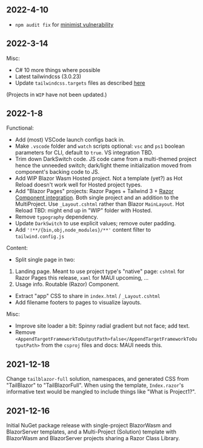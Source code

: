 
## 2022-4-10

- `npm audit fix` for [minimist vulnerability](https://github.com/advisories/GHSA-xvch-5gv4-984h)

## 2022-3-14

Misc:

- C# 10 more things where possible
- Latest tailwindcss (3.0.23)
- Update `tailwindcss.targets` files as described [here](https://github.com/McNerdius/TailBlazor/discussions/107#discussioncomment-1920484)

(Projects in `WIP` have not been updated.)

## 2022-1-8

Functional:
- Add (most) VSCode launch configs back in.
- Make `.vscode` folder and `watch` scripts optional:  `vsc` and `ps1` boolean parameters for CLI, default to `true`.  VS integration TBD.
- Trim down DarkSwitch code.  JS code came from a multi-themed project hence the unneeded switch; dark/light theme initialization moved from component's backing code to JS.
- Add WIP Blazor Wasm Hosted project.  Not a template (yet?) as Hot Reload doesn't work well for Hosted project types.
- Add "Blazor Pages" projects: Razor Pages + Tailwind 3 + [Razor Component integration](https://docs.microsoft.com/en-us/aspnet/core/blazor/components/prerendering-and-integration?view=aspnetcore-6.0&pivots=server).  Both single project and an addition to the MultiProject.  Use `_Layout.cshtml` rather than Blazor `MainLayout`.  Hot Reload TBD: might end up in "WIP" folder with Hosted.
- Remove `typography` dependency.
- Update `DarkSwitch` to use explicit values; remove outer padding.
- Add `'!**/{bin,obj,node_modules}/**'` content filter to `tailwind.config.js` 


Content:
-  Split single page in two: 
  1. Landing page.  Meant to use project type's "native" page: `cshtml` for Razor Pages this release, `xaml` for MAUI upcoming, ...
  2. Usage info.  Routable (Razor) Component.
-  Extract "app" CSS to share in `index.html` / `_Layout.cshtml`
-  Add filename footers to pages to visualize layouts.

Misc:
  - Improve site loader a bit: Spinny radial gradient but not face; add text.
  - Remove `<AppendTargetFrameworkToOutputPath>false</AppendTargetFrameworkToOutputPath>` from the `csproj` files and docs: MAUI needs this.

## 2021-12-18

Change `tailblazor-full` solution, namespaces, and generated CSS from "TailBlazor" to "TailBlazorFull". When using the template, `Index.razor`'s informative text would be mangled to include things like "What is Project1?".

## 2021-12-16

Initial NuGet package release with single-project BlazorWasm and BlazorServer templates, and a Multi-Project (Solution) template with BlazorWasm and BlazorServer projects sharing a Razor Class Library.
